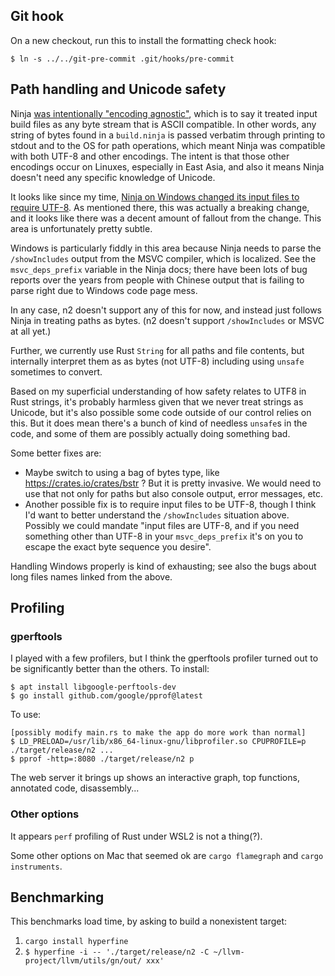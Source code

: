 ## Git hook

On a new checkout, run this to install the formatting check hook:

```
$ ln -s ../../git-pre-commit .git/hooks/pre-commit
```

## Path handling and Unicode safety

Ninja
[was intentionally "encoding agnostic"](https://ninja-build.org/manual.html#ref_lexer),
which is to say it treated input build files as any byte stream that is ASCII
compatible. In other words, any string of bytes found in a `build.ninja` is
passed verbatim through printing to stdout and to the OS for path operations,
which meant Ninja was compatible with both UTF-8 and other encodings. The intent
is that those other encodings occur on Linuxes, especially in East Asia, and
also it means Ninja doesn't need any specific knowledge of Unicode.

It looks like since my time,
[Ninja on Windows changed its input files to require UTF-8](https://github.com/ninja-build/ninja/pull/1915).
As mentioned there, this was actually a breaking change, and it looks like there
was a decent amount of fallout from the change.  This area is unfortunately
pretty subtle.

Windows is particularly fiddly in this area because Ninja needs to parse the
`/showIncludes` output from the MSVC compiler, which is localized. See the
`msvc_deps_prefix` variable in the Ninja docs; there have been lots of bug
reports over the years from people with Chinese output that is failing to parse
right due to Windows code page mess.

In any case, n2 doesn't support any of this for now, and instead just follows
Ninja in treating paths as bytes. (n2 doesn't support `/showIncludes` or MSVC at
all yet.)

Further, we currently use Rust `String` for all paths and file contents, but
internally interpret them as as bytes (not UTF-8) including using `unsafe`
sometimes to convert.

Based on my superficial understanding of how safety relates to UTF8 in Rust
strings, it's probably harmless given that we never treat strings as Unicode,
but it's also possible some code outside of our control relies on this. But it
does mean there's a bunch of kind of needless `unsafe`s in the code, and some of
them are possibly actually doing something bad.

Some better fixes are:

- Maybe switch to using a bag of bytes type, like https://crates.io/crates/bstr
  ? But it is pretty invasive. We would need to use that not only for paths but
  also console output, error messages, etc.
- Another possible fix is to require input files to be UTF-8, though I think I'd
  want to better understand the `/showIncludes` situation above. Possibly we
  could mandate "input files are UTF-8, and if you need something other than
  UTF-8 in your `msvc_deps_prefix` it's on you to escape the exact byte sequence
  you desire".

Handling Windows properly is kind of exhausting; see also the bugs about long
files names linked from the above.

## Profiling

### gperftools

I played with a few profilers, but I think the gperftools profiler turned out to
be significantly better than the others. To install:

```
$ apt install libgoogle-perftools-dev
$ go install github.com/google/pprof@latest
```

To use:

```
[possibly modify main.rs to make the app do more work than normal]
$ LD_PRELOAD=/usr/lib/x86_64-linux-gnu/libprofiler.so CPUPROFILE=p ./target/release/n2 ...
$ pprof -http=:8080 ./target/release/n2 p
```

The web server it brings up shows an interactive graph, top functions, annotated
code, disassembly...

### Other options

It appears `perf` profiling of Rust under WSL2 is not a thing(?).

Some other options on Mac that seemed ok are `cargo flamegraph` and
`cargo instruments`.

## Benchmarking

This benchmarks load time, by asking to build a nonexistent target:

1. `cargo install hyperfine`
2. `$ hyperfine -i -- './target/release/n2 -C ~/llvm-project/llvm/utils/gn/out/ xxx'`
